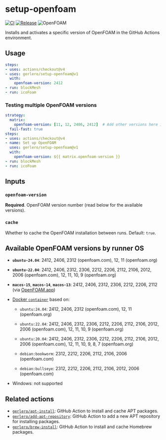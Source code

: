 # setup-openfoam

[![CI](https://github.com/gerlero/setup-openfoam/actions/workflows/ci.yml/badge.svg)](https://github.com/gerlero/setup-openfoam/actions/workflows/ci.yml)
[![Release](https://github.com/gerlero/setup-openfoam/actions/workflows/release.yml/badge.svg)](https://github.com/gerlero/setup-openfoam/actions/workflows/release.yml)
![OpenFOAM](https://img.shields.io/badge/openfoam-.com%20|%20.org-informational)

Installs and activates a specific version of OpenFOAM in the GitHub Actions environment.

## Usage

```yaml
steps:
- uses: actions/checkout@v4
- uses: gerlero/setup-openfoam@v1
  with:
    openfoam-version: 2412
- run: blockMesh
- run: icoFoam
```

### Testing multiple OpenFOAM versions

```yaml
strategy:
  matrix:
    openfoam-version: [11, 12, 2406, 2412]  # Add other versions here if needed
  fail-fast: true
steps:
- uses: actions/checkout@v4
- name: Set up OpenFOAM
  uses: gerlero/setup-openfoam@v1
  with:
    openfoam-version: ${{ matrix.openfoam-version }}
- run: blockMesh
- run: icoFoam
```

## Inputs

### `openfoam-version`

**Required**. OpenFOAM version number (read below for the available versions).

### `cache`

Whether to cache the OpenFOAM installation between runs. Default: `true`.

## Available OpenFOAM versions by runner OS

- **`ubuntu-24.04`**: 2412, 2406, 2312 (openfoam.com), 12, 11 (openfoam.org)

- **`ubuntu-22.04`**: 2412, 2406, 2312, 2306, 2212, 2206, 2112, 2106, 2012, 2006 (openfoam.com), 12, 11, 10, 9 (openfoam.org)

- **`macos-15`**, **`macos-14`**, **`macos-13`**: 2412, 2406, 2312, 2306, 2212, 2206, 2112 (via [OpenFOAM.app](https://github.com/gerlero/openfoam-app))

- [Docker `container`](https://docs.github.com/en/actions/writing-workflows/choosing-where-your-workflow-runs/running-jobs-in-a-container) based on:

  - `ubuntu:24.04`: 2412, 2406, 2312 (openfoam.com), 12, 11 (openfoam.org)

  - `ubuntu:22.04`: 2412, 2406, 2312, 2306, 2212, 2206, 2112, 2106, 2012, 2006 (openfoam.com), 12, 11, 10, 9 (openfoam.org)

  - `ubuntu:20.04`: 2412, 2406, 2312, 2306, 2212, 2206, 2112, 2106, 2012, 2006 (openfoam.com), 12, 11, 10, 9, 8, 7 (openfoam.org)

  - `debian:bookworm`: 2312, 2212, 2206, 2112, 2106, 2006 (openfoam.com)

  - `debian:bullseye`: 2312, 2212, 2206, 2112, 2106, 2012, 2006 (openfoam.com)

- Windows: not supported

## Related actions

- [`gerlero/apt-install`](https://github.com/gerlero/apt-install): GitHub Action to install and cache APT packages.
- [`gerlero/add-apt-repository`](https://github.com/gerlero/add-apt-repository): GitHub Action to add a new APT repository for installing packages.
- [`gerlero/brew-install`](https://github.com/gerlero/brew-install): GitHub Action to install and cache Homebrew packages.
